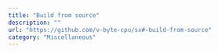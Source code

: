 ```yaml
---
title: "Build from source"
description: ""
url: "https://github.com/v-byte-cpu/sx#-build-from-source"
category: "Miscellaneous"
---
```

